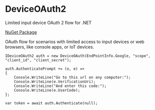 # DeviceOAuth2
Limited input device OAuth 2 flow for .NET

[NuGet Package](https://www.nuget.org/packages/DeviceOAuth2/)

OAuth flow for scenarios with limited access to input devices or web browsers, like console apps, or IoT devices.

    IDeviceOAuth2 auth = new DeviceOAuth(EndPointInfo.Google, "scope", "client_id", "client_secret");

    auth.AuthenticatePrompt += (o, e) =>
    {
        Console.WriteLine("Go to this url on any computer:");
        Console.WriteLine(e.VerificationUri);
        Console.WriteLine("And enter this code:");
        Console.WriteLine(e.UserCode);
    };

    var token = await auth.Authenticate(null);

    
